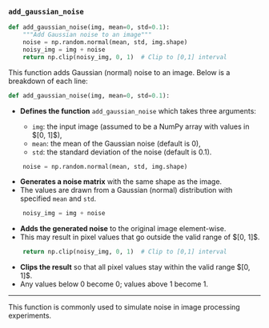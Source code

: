
### `add_gaussian_noise`
```python
def add_gaussian_noise(img, mean=0, std=0.1):
    """Add Gaussian noise to an image"""
    noise = np.random.normal(mean, std, img.shape)
    noisy_img = img + noise
    return np.clip(noisy_img, 0, 1)  # Clip to [0,1] interval
```

This function adds Gaussian (normal) noise to an image. Below is a breakdown of each line:

```python
def add_gaussian_noise(img, mean=0, std=0.1):
```

* **Defines the function** `add_gaussian_noise` which takes three arguments:

  * `img`: the input image (assumed to be a NumPy array with values in $\[0, 1]\$),
  * `mean`: the mean of the Gaussian noise (default is 0),
  * `std`: the standard deviation of the noise (default is 0.1).

```python
    noise = np.random.normal(mean, std, img.shape)
```

* **Generates a noise matrix** with the same shape as the image.
* The values are drawn from a Gaussian (normal) distribution with specified `mean` and `std`.

```python
    noisy_img = img + noise
```

* **Adds the generated noise** to the original image element-wise.
* This may result in pixel values that go outside the valid range of $\[0, 1]\$.

```python
    return np.clip(noisy_img, 0, 1)  # Clip to [0,1] interval
```

* **Clips the result** so that all pixel values stay within the valid range $\[0, 1]\$.
* Any values below 0 become 0; values above 1 become 1.

---

This function is commonly used to simulate noise in image processing experiments.
